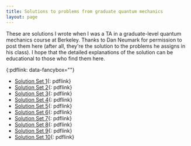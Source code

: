 ```yaml
---
title: Solutions to problems from graduate quantum mechanics
layout: page
---
```


These are solutions I wrote when I was a TA in a graduate-level quantum
mechanics course at Berkeley. Thanks to Dan Neumark for permission to post
them here (after all, they're the solution to the problems he assigns in his
class). I hope that the detailed explanations of the solution can be
educational to those who find them here.

{:pdflink: data-fancybox=""}

* [Solution Set 1](chem221a_sol01.pdf){: pdflink}
* [Solution Set 2](chem221a_sol02.pdf){: pdflink}
* [Solution Set 3](chem221a_sol03.pdf){: pdflink}
* [Solution Set 4](chem221a_sol04.pdf){: pdflink}
* [Solution Set 5](chem221a_sol05.pdf){: pdflink}
* [Solution Set 6](chem221a_sol06.pdf){: pdflink}
* [Solution Set 7](chem221a_sol07.pdf){: pdflink}
* [Solution Set 8](chem221a_sol08.pdf){: pdflink}
* [Solution Set 9](chem221a_sol09.pdf){: pdflink}
* [Solution Set 10](chem221a_sol10.pdf){: pdflink}

